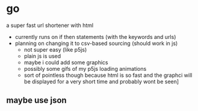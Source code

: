 # go
a super fast url shortener with html
- currently runs on if then statements (with the keywords and urls)
- planning on changing it to csv-based sourcing (should work in js)
  - not super easy (like p5js)
  - plain js is used 
  - maybe i could add some graphics
  - possibly some gifs of my p5js loading animations
  - sort of pointless though because html is so fast and the graphci will be displayed for a very short time and probably wont be seen]

## maybe use json

